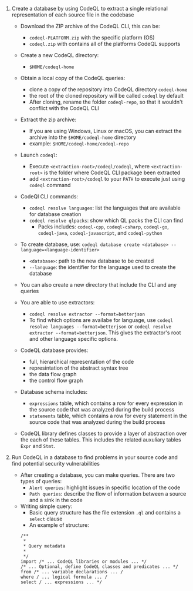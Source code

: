 1. Create a database by using CodeQL to extract a single relational representation of each source file in the codebase
    - Download the ZIP archive of the CodeQL CLI, this can be:
        - `codeql-PLATFORM.zip` with the specific platform (OS)
        - `codeql.zip` with contains all of the platforms CodeQL supports
    - Create a new CodeQL directory:
        - `$HOME/codeql-home`
    - Obtain a local copy of the CodeQL queries:
        - clone a copy of the repository into CodeQL directory `codeql-home`
        - the root of the cloned repository will be called `codeql` by default
        - After cloning, rename the folder `codeql-repo`, so that it wouldn't conflict with the CodeQL CLI
    - Extract the zip archive:
        - If you are using Windows, Linux or macOS, you can extract the archive into the `$HOME/codeql-home` directory
        - example: `$HOME/codeql-home/codeql-repo`
    - Launch `codeql`:
        - Execute `<extraction-root>/codeql/codeql`, where `<extraction-root>` is the folder where CodeQL CLI package been extracted
        - add `<extraction-root>/codeql` to your `PATH` to execute just using `codeql` command
    
    - CodeQl CLI commands:
        - `codeql resolve languages`: list the languages that are available for database creation
        - `codeql resolve qlpacks`: show which QL packs the CLI can find
            - Packs includes: `codeql-cpp`, `codeql-csharp`, `codeql-go`, `codeql-java`, `codeql-javascript`, and `codeql-python`
    - To create database, use: `codeql database create <database> --language=<language-identifier>`
        - `<database>`: path to the new database to be created
        - `--language`: the identifier for the language used to create the database
    - You can also create a new directory that include the CLI and any queries        
    - You are able to use extractors:
        - `codeql resolve extractor --format=betterjson`
        - To find which options are availabe for language, use `codeql resolve languages --format=betterjson` or `codeql resolve extractor --format=betterjson`. This gives the extractor's root and other language specific options.
    - CodeQL database provides:
        - full, hierarchical representation of the code
        - represintation of the abstract syntax tree
        - the data flow graph
        - the control flow graph
    - Database schema includes:
        - `expressions` table, which contains a row for every expression in the source code that was analyzed during the build process
        - `statements` table, which contains a row for every statement in the source code that was analyzed during the build process
    - CodeQL library defines classes to provide a layer of abstraction over the each of these tables. This includes the related auxuliary tables `Expr` and `Stmt`.
        


2. Run CodeQL in a database to find problems in your source code and find potential security vulnerabilities
    - After creating a database, you can make queries. There are two types of queries:
        - `Alert queries`: highlight issues in specific location of the code
        - `Path queries`: describe the flow of information between a source and a sink in the code
    - Writing simple query:
        - Basic query structure has the file extension `.ql` and contains a `select` clause
        - An example of structure:
        ```ql
        /**
         *
         * Query metadata
         *
         */
        import /* ... CodeQL libraries or modules ... */
        /* ... Optional, define CodeQL classes and predicates ... */
        from /* ... variable declarations ... /
        where / ... logical formula ... /
        select / ... expressions ... */
        ```